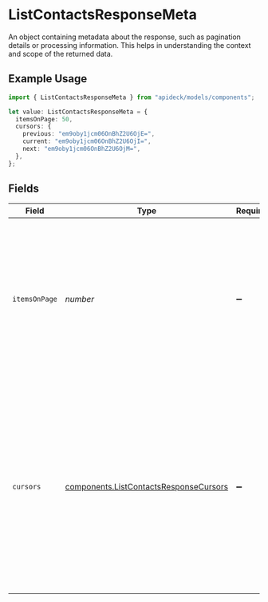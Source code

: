 # ListContactsResponseMeta

An object containing metadata about the response, such as pagination details or processing information. This helps in understanding the context and scope of the returned data.

## Example Usage

```typescript
import { ListContactsResponseMeta } from "apideck/models/components";

let value: ListContactsResponseMeta = {
  itemsOnPage: 50,
  cursors: {
    previous: "em9oby1jcm06OnBhZ2U6OjE=",
    current: "em9oby1jcm06OnBhZ2U6OjI=",
    next: "em9oby1jcm06OnBhZ2U6OjM=",
  },
};
```

## Fields

| Field                                                                                                                                                                                                                   | Type                                                                                                                                                                                                                    | Required                                                                                                                                                                                                                | Description                                                                                                                                                                                                             | Example                                                                                                                                                                                                                 |
| ----------------------------------------------------------------------------------------------------------------------------------------------------------------------------------------------------------------------- | ----------------------------------------------------------------------------------------------------------------------------------------------------------------------------------------------------------------------- | ----------------------------------------------------------------------------------------------------------------------------------------------------------------------------------------------------------------------- | ----------------------------------------------------------------------------------------------------------------------------------------------------------------------------------------------------------------------- | ----------------------------------------------------------------------------------------------------------------------------------------------------------------------------------------------------------------------- |
| `itemsOnPage`                                                                                                                                                                                                           | *number*                                                                                                                                                                                                                | :heavy_minus_sign:                                                                                                                                                                                                      | The number of items included in the current page of the response data. This is useful for managing pagination and understanding the volume of data retrieved in a single request.                                       | 50                                                                                                                                                                                                                      |
| `cursors`                                                                                                                                                                                                               | [components.ListContactsResponseCursors](../../models/components/listcontactsresponsecursors.md)                                                                                                                        | :heavy_minus_sign:                                                                                                                                                                                                      | This object contains cursors used for paginating through the list of contacts. It provides the necessary pointers to move between pages of results, ensuring efficient navigation and data retrieval in large datasets. |                                                                                                                                                                                                                         |